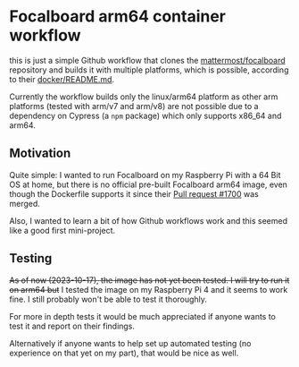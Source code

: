 # Focalboard arm64 container workflow

this is just a simple Github workflow that clones the [mattermost/focalboard](https://github.com/mattermost/focalboard) repository and builds it with multiple platforms, which is possible, according to their [docker/README.md](https://github.com/mattermost/focalboard/blob/main/docker/README.md).

Currently the workflow builds only the linux/arm64 platform as other arm platforms (tested with arm/v7 and arm/v8) are not possible due to a dependency on Cypress (a `npm` package) which only supports x86_64 and arm64.

## Motivation

Quite simple: I wanted to run Focalboard on my Raspberry Pi with a 64 Bit OS at home, but there is no official pre-built Focalboard arm64 image, even though the Dockerfile supports it since their [Pull request #1700](https://github.com/mattermost/focalboard/pull/1700) was merged.

Also, I wanted to learn a bit of how Github workflows work and this seemed like a good first mini-project.

## Testing
~~As of now (2023-10-17), the image has not yet been tested. I will try to run it on arm64 but~~ I tested the image on my Raspberry Pi 4 and it seems to work fine. I still probably won't be able to test it thoroughly.

For more in depth tests it would be much appreciated if anyone wants to test it and report on their findings.

Alternatively if anyone wants to help set up automated testing (no experience on that yet on my part), that would be nice as well. 
